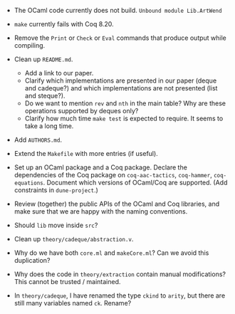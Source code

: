 * The OCaml code currently does not build.
  `Unbound module Lib.ArtWend`

* `make` currently fails with Coq 8.20.

* Remove the `Print` or `Check` or `Eval` commands
  that produce output while compiling.

* Clean up `README.md`.

  + Add a link to our paper.
  + Clarify which implementations are presented in our paper (deque and cadeque?)
    and which implementations are not presented (list and steque?).
  + Do we want to mention `rev` and `nth` in the main table?
    Why are these operations supported by deques only?
  + Clarify how much time `make test` is expected to require.
    It seems to take a long time.

* Add `AUTHORS.md`.

* Extend the `Makefile` with more entries (if useful).

* Set up an OCaml package and a Coq package.
  Declare the dependencies of the Coq package
  on `coq-aac-tactics`, `coq-hammer`, `coq-equations`.
  Document which versions of OCaml/Coq are supported.
  (Add constraints in `dune-project`.)

* Review (together) the public APIs of the OCaml and Coq libraries,
  and make sure that we are happy with the naming conventions.

* Should `lib` move inside `src`?

* Clean up `theory/cadeque/abstraction.v`.

* Why do we have both `core.ml` and `makeCore.ml`?
  Can we avoid this duplication?

* Why does the code in `theory/extraction` contain manual modifications?
  This cannot be trusted / maintained.

* In `theory/cadeque`, I have renamed the type `ckind` to `arity`,
  but there are still many variables named `ck`. Rename?

